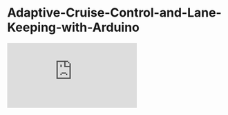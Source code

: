 # Adaptive-Cruise-Control-and-Lane-Keeping-with-Arduino

<embed src="https://github.com/Abetelgeusian/Adaptive-Cruise-Control-and-Lane-Keeping-with-Arduino/blob/main/AuE_8350_Project2_Report_Harshal_Varpe.pdf" type="application/pdf">
